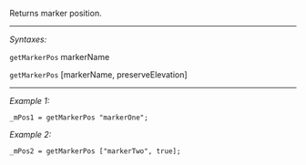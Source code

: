 Returns marker position.


---
*Syntaxes:*

`getMarkerPos` markerName

`getMarkerPos` [markerName, preserveElevation]

---
*Example 1:*

```sqf
_mPos1 = getMarkerPos "markerOne";
```

*Example 2:*

```sqf
_mPos2 = getMarkerPos ["markerTwo", true];
```